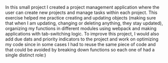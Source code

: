 In this small project I created a project management application where the user can create new projects and manage tasks within each project. This exercise helped me practice creating and updating objects (making sure that when I am updating, changing or deleting anything, they stay updated), organizing my functions in different modules using webpack and making applications with tab-switching logic. To improve this project, I would also add due dats and priority indicators to the project and work on optimizing my code since in some cases I had to reuse the same piece of code and that could be avoided by breaking down functions so each one of had a single distinct role:)
